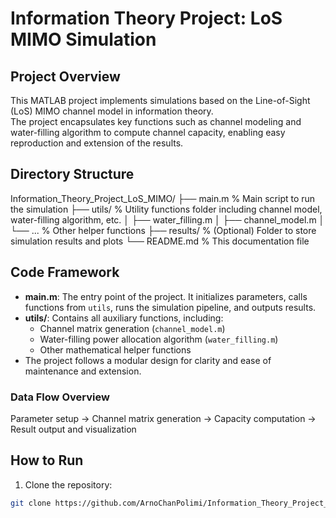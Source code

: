 # Information Theory Project: LoS MIMO Simulation

## Project Overview
This MATLAB project implements simulations based on the Line-of-Sight (LoS) MIMO channel model in information theory.  
The project encapsulates key functions such as channel modeling and water-filling algorithm to compute channel capacity, enabling easy reproduction and extension of the results.

## Directory Structure
Information_Theory_Project_LoS_MIMO/
├── main.m % Main script to run the simulation
├── utils/ % Utility functions folder including channel model, water-filling algorithm, etc.
│ ├── water_filling.m
│ ├── channel_model.m
│ └── ... % Other helper functions
├── results/ % (Optional) Folder to store simulation results and plots
└── README.md % This documentation file

## Code Framework
- **main.m**: The entry point of the project. It initializes parameters, calls functions from `utils`, runs the simulation pipeline, and outputs results.
- **utils/**: Contains all auxiliary functions, including:
  - Channel matrix generation (`channel_model.m`)
  - Water-filling power allocation algorithm (`water_filling.m`)
  - Other mathematical helper functions
- The project follows a modular design for clarity and ease of maintenance and extension.

### Data Flow Overview
Parameter setup → Channel matrix generation → Capacity computation → Result output and visualization

## How to Run
1. Clone the repository:
```bash
git clone https://github.com/ArnoChanPolimi/Information_Theory_Project_LoS_MIMO.git
